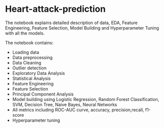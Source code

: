 # Heart-attack-prediction
The notebook explains detailed description of data, EDA, Feature Engineering, Feature Selection, Model Building and Hyperparameter Tuning with all the models. 


The notebook contains: 
- Loading data
- Data preprocessing
- Data Cleaning
- Outlier detection
- Exploratory Data Analysis
- Statistical Analysis
- Feature Engineering
- Feature Selection
- Principal Component Analysis
- Model building using Logistic Regression, Random Forest Classification, SVM, Decision Tree, Naive Bayes, Neural Networks
- All metrics including ROC-AUC curve, accuracy, precision,recall, f1-score
- Hyperparameter tuning
